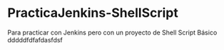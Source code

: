 # PracticaJenkins-ShellScript
Para practicar con Jenkins pero con un proyecto de Shell Script Básico
dddddfdfafdasfdsf
